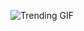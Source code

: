 
<!-- GIF_SECTION -->
![Trending GIF](https://media4.giphy.com/media/v1.Y2lkPThiYjIxNzcybzE2NWUzaWduZHBqMjJocGF2djEyZmJ1dDJzcHhmdzBhem04dHBnNiZlcD12MV9naWZzX3NlYXJjaCZjdD1n/A06UFEx8jxEwU/giphy.gif)
<!-- END_GIF_SECTION -->

